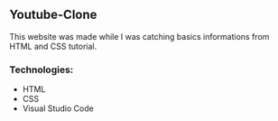## Youtube-Clone

This website was made while I was catching basics informations from HTML and CSS tutorial.

### Technologies:
- HTML
- CSS
- Visual Studio Code
